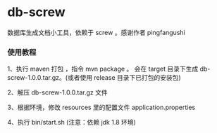 # db-screw
数据库生成文档小工具，依赖于 screw 。感谢作者 pingfangushi 



### 使用教程

1、执行 maven 打包 ，指令 mvn package 。 会在 target 目录下生成 db-screw-1.0.0.tar.gz。(或者使用 release 目录下已打包的安装包)

2、解压 db-screw-1.0.0.tar.gz 文件

3、根据环境，修改 resources 里的配置文件 application.properties 

4、执行 bin/start.sh (注意：依赖 jdk 1.8 环境)